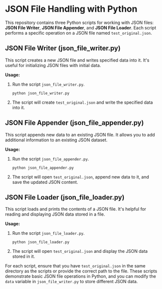 # JSON File Handling with Python

This repository contains three Python scripts for working with JSON files: **JSON File Writer**, **JSON File Appender**, and **JSON File Loader**. Each script performs a specific operation on a JSON file named `test_original.json`. 

## JSON File Writer (json_file_writer.py)

This script creates a new JSON file and writes specified data into it. It's useful for initializing JSON files with initial data.

**Usage:**

1. Run the script `json_file_writer.py`.

   ```shell
   python json_file_writer.py
   ```

2. The script will create `test_original.json` and write the specified data into it.

## JSON File Appender (json_file_appender.py)

This script appends new data to an existing JSON file. It allows you to add additional information to an existing JSON dataset.

**Usage:**

1. Run the script `json_file_appender.py`.

   ```shell
   python json_file_appender.py
   ```

2. The script will open `test_original.json`, append new data to it, and save the updated JSON content.

## JSON File Loader (json_file_loader.py)

This script loads and prints the contents of a JSON file. It's helpful for reading and displaying JSON data stored in a file.

**Usage:**

1. Run the script `json_file_loader.py`.

   ```shell
   python json_file_loader.py
   ```

2. The script will open `test_original.json` and display the JSON data stored in it.

For each script, ensure that you have `test_original.json` in the same directory as the scripts or provide the correct path to the file. These scripts demonstrate basic JSON file operations in Python, and you can modify the `data` variable in `json_file_writer.py` to store different JSON data.
